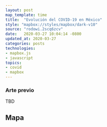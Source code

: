 ```yaml
---
layout: post
map_template: time
title:  "Evolución del COVID-19 en México"
style: "mapbox://styles/mapbox/dark-v10"
source: "rodowi.2scq6zcv"
date:   2020-03-27 10:04:14 -0800
updated_at: 2020-03-27
categories: posts
technologies:
- mapbox.js
- javascript
topics:
- covid
- mapbox
---
```


### Arte previo

TBD

## Mapa
